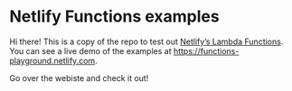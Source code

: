 # Netlify Functions examples

Hi there! This is a copy of the repo to test out [Netlify’s Lambda Functions](https://www.netlify.com/docs/functions). You can see a live
demo of the examples at https://functions-playground.netlify.com.

Go over the webiste and check it out! 
